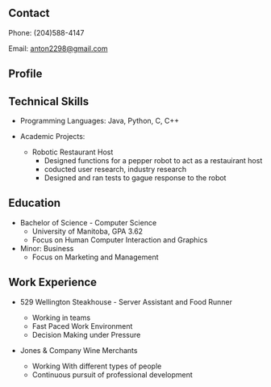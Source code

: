 ## **Contact**
Phone: (204)588-4147

Email: anton2298@gmail.com

## **Profile**

## **Technical Skills**
- Programming Languages: Java, Python, C, C++

- Academic Projects:
  - Robotic Restaurant Host
    - Designed functions for a pepper robot to act as a restauirant host
    - coducted user research, industry research
    - Designed and ran tests to gague response to the robot
  
## **Education**
- Bachelor of Science - Computer Science
  - University of Manitoba, GPA 3.62
  - Focus on Human Computer Interaction and Graphics
- Minor: Business
  - Focus on Marketing and Management
## **Work Experience**

- 529 Wellington Steakhouse - Server Assistant and Food Runner
  - Working in teams
  - Fast Paced Work Environment
  - Decision Making under Pressure

- Jones & Company Wine Merchants
  - Working With different types of people
  - Continuous pursuit of professional development
